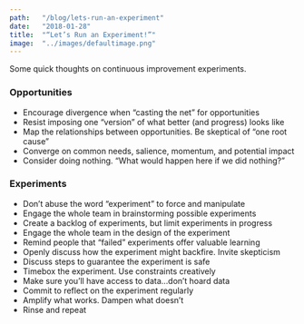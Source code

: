 ```yaml
---
path:	"/blog/lets-run-an-experiment"
date:	"2018-01-28"
title:	"“Let’s Run an Experiment!”"
image:	"../images/defaultimage.png"
---
```


Some quick thoughts on continuous improvement experiments.

### Opportunities

* Encourage divergence when “casting the net” for opportunities
* Resist imposing one “version” of what better (and progress) looks like
* Map the relationships between opportunities. Be skeptical of “one root cause”
* Converge on common needs, salience, momentum, and potential impact
* Consider doing nothing. “What would happen here if we did nothing?”
### Experiments

* Don’t abuse the word “experiment” to force and manipulate
* Engage the whole team in brainstorming possible experiments
* Create a backlog of experiments, but limit experiments in progress
* Engage the whole team in the design of the experiment
* Remind people that “failed” experiments offer valuable learning
* Openly discuss how the experiment might backfire. Invite skepticism
* Discuss steps to guarantee the experiment is safe
* Timebox the experiment. Use constraints creatively
* Make sure you’ll have access to data…don’t hoard data
* Commit to reflect on the experiment regularly
* Amplify what works. Dampen what doesn’t
* Rinse and repeat
